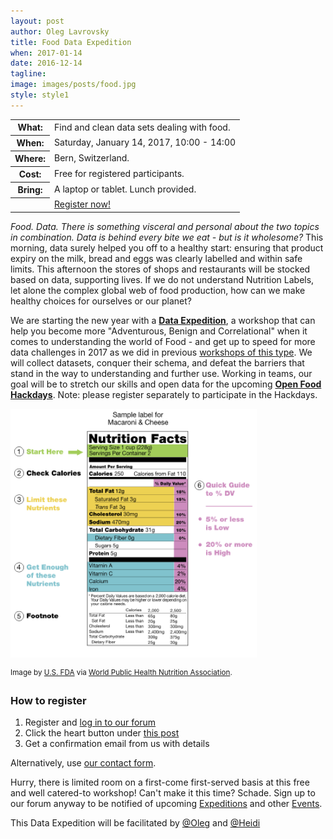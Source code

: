 ```yaml
---
layout: post
author: Oleg Lavrovsky
title: Food Data Expedition
when: 2017-01-14
date: 2016-12-14
tagline:
image: images/posts/food.jpg
style: style1
---
```


<table>
<tr><th>What:</th><td>Find and clean data sets dealing with food.</td></tr>
<tr><th>When:</th><td>Saturday, January 14, 2017, 10:00 - 14:00</td></tr>
<tr><th>Where:</th><td>Bern, Switzerland.</td></tr>
<tr><th>Cost:</th><td>Free for registered participants.</td></tr>
<tr><th>Bring:</th><td>A laptop or tablet. Lunch provided.</td></tr>
<tr><th></th><td><a href="#register" class="button special">Register now!</a></td></tr>
</table>

*Food. Data. There is something visceral and personal about the two topics in combination. Data is behind every bite we eat - but is it wholesome?* This morning, data surely helped you off to a healthy start: ensuring that product expiry on the milk, bread and eggs was clearly labelled and within safe limits. This afternoon the stores of shops and restaurants will be stocked based on data, supporting lives. If we do not understand Nutrition Labels, let alone the complex global web of food production, how can we make healthy choices for ourselves or our planet?

We are starting the new year with a **[Data Expedition](http://schoolofdata.org/data-expeditions/)**, a workshop that can help you become more "Adventurous, Benign and Correlational" when it comes to understanding the world of Food - and get up to speed for more data challenges in 2017 as we did in previous [workshops of this type](http://discourse.soda.camp/t/data-expedition-in-bern-may-5-6-2016/84). We will collect datasets, conquer their schema, and defeat the barriers that stand in the way to understanding and further use. Working in teams, our goal will be to stretch our skills and open data for the upcoming **[Open Food Hackdays](http://food.opendata.ch)**. Note: please register separately to participate in the Hackdays.

<img src="/images/posts/food2.png" width="394" height="398">

<sup>Image by [U.S. FDA](http://www.fda.gov/Food/IngredientsPackagingLabeling/LabelingNutrition/ucm274593.htm) via [World Public Health Nutrition Association](http://www.wphna.org/htdocs/2011_mar_wn4_labelling_fictions.htm).</sup>

<a name="register"></a>

### How to register

1. Register and [log in to our forum](https://forum.schoolofdata.ch/login)
2. Click the heart button under [this post](https://forum.schoolofdata.ch/t/14-1-food-data-expedition/175)
3. Get a confirmation email from us with details

Alternatively, use [our contact form](http://schoolofdata.ch#contact).

Hurry, there is limited room on a first-come first-served basis at this free and well catered-to workshop! Can't make it this time? Schade. Sign up to our forum anyway to be notified of upcoming [Expeditions](https://forum.schoolofdata.ch/c/expeditions) and other [Events](https://forum.schoolofdata.ch/c/events).

This Data Expedition will be facilitated by [@Oleg](https://forum.schoolofdata.ch/users/oleg/) and [@Heidi](https://forum.schoolofdata.ch/users/heidi/)
